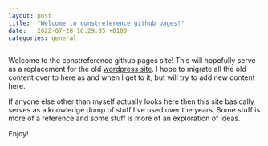 ```yaml
---
layout: post
title:  "Welcome to constreference github pages!"
date:   2022-07-28 16:29:05 +0100
categories: general
---
```


Welcome to the constreference github pages site! This will hopefully serve as a replacement for the old [wordpress site](constreference.wordpress.com/). I hope to migrate all the old content over to here as and when I get to it, but will try to add new content here.

If anyone else other than myself actually looks here then this site basically serves as a knowledge dump of stuff I've used over the years. Some stuff is more of a reference and some stuff is more of an exploration of ideas.

Enjoy!

